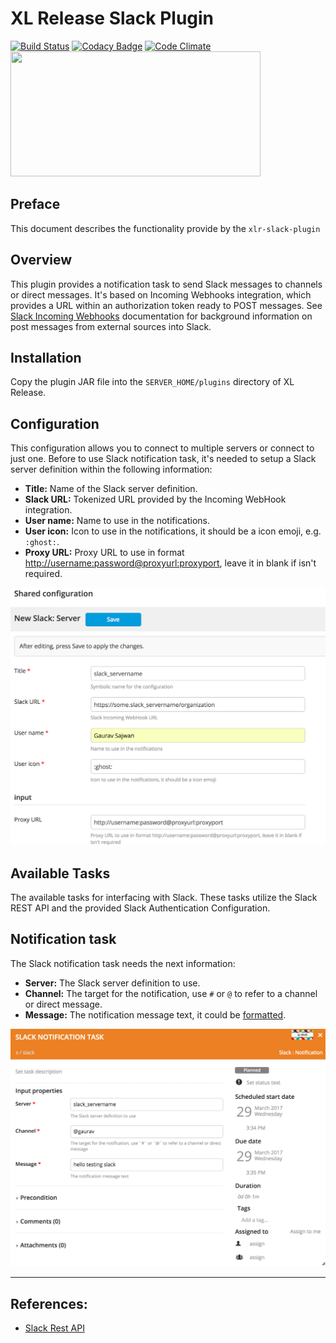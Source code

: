 # XL Release Slack Plugin

[![Build Status](https://travis-ci.org/xebialabs-community/xlr-slack-plugin.svg?branch=master)](https://travis-ci.org/xebialabs-community/xlr-slack-plugin)
[![Codacy Badge](https://api.codacy.com/project/badge/Grade/80e1ff4ab8a1482c8b2ab93e6d469d07)](https://www.codacy.com/app/gsajwan/xlr-slack-plugin?utm_source=github.com&amp;utm_medium=referral&amp;utm_content=xebialabs-community/xlr-slack-plugin&amp;utm_campaign=Badge_Grade)
[![Code Climate](https://codeclimate.com/github/xebialabs-community/xlr-slack-plugin/badges/gpa.svg)](https://codeclimate.com/github/xebialabs-community/xlr-slack-plugin)
<img src="https://cdn1.tnwcdn.com/wp-content/blogs.dir/1/files/2014/10/Slack.png" width="400" height="200"/>


## Preface
This document describes the functionality provide by the `xlr-slack-plugin`

## Overview
This plugin provides a notification task to send Slack messages to channels or direct messages.
It's based on Incoming Webhooks integration, which provides a URL within an authorization token ready to POST messages.
See [Slack Incoming Webhooks](https://api.slack.com/incoming-webhooks) documentation for background information on post messages from external sources into Slack.

## Installation
Copy the plugin JAR file into the `SERVER_HOME/plugins` directory of XL Release.

## Configuration
This configuration allows you to connect to multiple servers or connect to just one.
Before to use Slack notification task, it's needed to setup a Slack server definition within the following information:

- **Title:** Name of the Slack server definition.
- **Slack URL:** Tokenized URL provided by the Incoming WebHook integration.
- **User name:** Name to use in the notifications.
- **User icon:** Icon to use in the notifications, it should be a icon emoji, e.g. `:ghost:`.
- **Proxy URL:** Proxy URL to use in format <http://username:password@proxyurl:proxyport>, leave it in blank if isn't required.

![slack_sharedconfiguration](images/slack_sharedconfiguration.png)

## Available Tasks
The available tasks for interfacing with Slack. These tasks utilize the Slack REST API and the provided Slack Authentication Configuration.

## Notification task
The Slack notification task needs the next information:

- **Server:** The Slack server definition to use.
- **Channel:** The target for the notification, use `#` or `@` to refer to a channel or direct message.
- **Message:** The notification message text, it could be [formatted](https://api.slack.com/docs/formatting).

![notification](images/notification.png)

--- 
## References:
* [Slack Rest API](https://api.slack.com/web)

